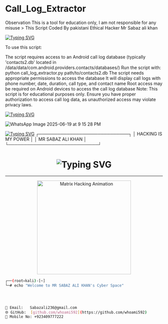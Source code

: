 # Call_Log_Extractor
Observation This is a tool for education only, I am not responsible for any misuse > This Script Coded By pakistani Ethical Hacker Mr Sabaz ali khan

<a href="https://git.io/typing-svg"><img src="https://readme-typing-svg.demolab.com?font=Fira+Code&pause=1000&color=16FF5B&background=000000&width=720&lines=Call+Log+Extractor+TOOLS;Coded+By+PAkistani+Ethical+Hacker+Mr+Sabaz+ali+kHan;Date+25%2F06%2F2025;contect+No+%3E+%2B923409777222" alt="Typing SVG" /></a>

To use this script:

The script requires access to an Android call log database (typically 'contacts2.db' located in /data/data/com.android.providers.contacts/databases/)
Run the script with: python call_log_extractor.py path/to/contacts2.db
The script needs appropriate permissions to access the database
It will display call logs with phone number, date, duration, call type, and contact name
Root access may be required on Android devices to access the call log database
Note: This script is for educational purposes only. Ensure you have proper authorization to access call log data, as unauthorized access may violate privacy laws.

<a href="https://git.io/typing-svg"><img src="https://readme-typing-svg.demolab.com?font=Fira+Code&pause=1000&color=16FF5B&background=000000&width=720&lines=Root%3A-Pakistani+Ethical+Hacker+Mr+Sabaz+ali+kHan" alt="Typing SVG" /></a>

![WhatsApp Image 2025-06-19 at 9 15 28 PM](https://github.com/user-attachments/assets/f634d96a-22ff-4477-889b-853a9987c5ec)

<a href="https://git.io/typing-svg"><img src="https://readme-typing-svg.demolab.com?font=Fira+Code&pause=1000&color=16FF5B&background=000000&center=true&vCenter=true&multiline=true&repeat=false&width=720&height=100&lines=Who;AM;I" alt="Typing SVG" /></a>
┌─────────────────────────────┐
│     HACKING IS MY POWER     │
│      MR SABAZ ALI KHAN      │
└─────────────────────────────┘

<h1 align="center">
  <img src="https://readme-typing-svg.demolab.com?font=Fira+Code&size=24&duration=3000&pause=500&color=00FF00&center=true&vCenter=true&width=500&lines=PAKISTANI+ETHICAL+HACKER;MR+SABAZ+ALI+KHAN;" alt="Typing SVG" />
</h1>

---

<p align="center">
  <img src="https://i.gifer.com/7efs.gif" width="300" alt="Matrix Hacking Animation" />
</p>

```bash
┌──(root💀kali)-[~]
└─# echo "Welcome to MR SABAZ ALI KHAN's Cyber Space"




📧 Email:   Sabazali236@gmail.com
🌐 GitHub:  [github.com/whoami592](https://github.com/whoami592)
🚀 Mobile No: +923409777222



